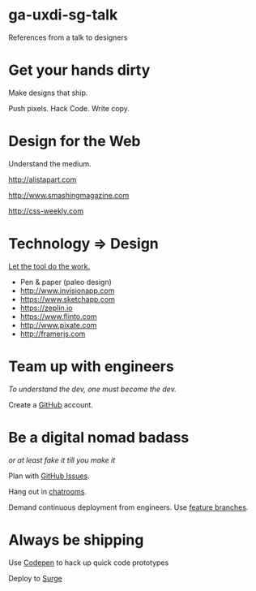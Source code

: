 # ga-uxdi-sg-talk
References from a talk to designers

# Get your hands dirty

Make designs that ship.

Push pixels. Hack Code. Write copy.

# Design for the Web

Understand the medium.

http://alistapart.com

http://www.smashingmagazine.com

http://css-weekly.com

# Technology => Design

[Let the tool do the work.](https://en.wikipedia.org/wiki/Camera_lucida)

- Pen & paper (paleo design)
- http://www.invisionapp.com
- https://www.sketchapp.com
- https://zeplin.io
- https://www.flinto.com
- http://www.pixate.com
- http://framerjs.com

# Team up with engineers

*To understand the dev, one must become the dev.*

Create a [GitHub](https://github.com) account.

# Be a digital nomad badass
*or at least fake it till you make it*

Plan with [GitHub Issues](https://guides.github.com/features/issues/).

Hang out in [chatrooms](https://gitter.im).

Demand continuous deployment from engineers. Use [feature branches](https://github.com/caalberts/scrabble/pull/29).

# Always be shipping

Use [Codepen](http://codepen.io) to hack up quick code prototypes

Deploy to [Surge](http://surge.sh)
